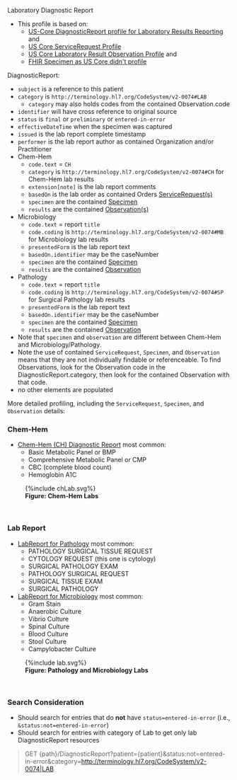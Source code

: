
Laboratory Diagnostic Report

- This profile is based on:
  - [US-Core DiagnosticReport profile for Laboratory Results Reporting]({{site.data.fhir.hl7fhiruscore}}/StructureDefinition-us-core-diagnosticreport-lab.html) and 
  - [US Core ServiceRequest Profile]({{site.data.fhir.hl7fhiruscore}}/StructureDefinition-us-core-servicerequest.html)
  - [US Core Laboratory Result Observation Profile]({{site.data.fhir.hl7fhiruscore}}/StructureDefinition-us-core-observation-lab.html) and
  - [FHIR Specimen as US Core didn't profile]({{site.data.fhir.path}}specimen.html)

DiagnosticReport:

- `subject` is a reference to this patient
- `category` is `http://terminology.hl7.org/CodeSystem/v2-0074#LAB`
  - `category` may also holds codes from the contained Observation.code
- `identifier` will have cross reference to original source
- `status` is `final` or `preliminary` or `entered-in-error`
- `effectiveDateTime` when the specimen was captured
- `issued` is the lab report complete timestamp
- `performer` is the lab report author as contained Organization and/or Practitioner
- Chem-Hem
  - `code.text` = `CH`
  - `category` is `http://terminology.hl7.org/CodeSystem/v2-0074#CH` for Chem-Hem lab results
  - `extension[note]` is the lab report comments
  - `basedOn` is the lab order as contained Orders [ServiceRequest(s)](StructureDefinition-VA.MHV.PHR.chOrder.html)
  - `specimen` are the contained [Specimen](StructureDefinition-VA.MHV.PHR.chSpecimen.html)
  - `results` are the contained [Observation(s)](StructureDefinition-VA.MHV.PHR.chTest.html)
- Microbiology
  - `code.text` = report `title`
  - `code.coding` is `http://terminology.hl7.org/CodeSystem/v2-0074#MB` for Microbiology lab results
  - `presentedForm` is the lab report text
  - `basedOn.identifier` may be the caseNumber
  - `specimen` are the contained [Specimen](StructureDefinition-VA.MHV.PHR.LabSpecimen.html)
  - `results` are the contained [Observation](StructureDefinition-VA.MHV.PHR.labTest.html)
- Pathology
  - `code.text` = report `title`
  - `code.coding` is `http://terminology.hl7.org/CodeSystem/v2-0074#SP` for Surgical Pathology lab results
  - `presentedForm` is the lab report text
  - `basedOn.identifier` may be the caseNumber
  - `specimen` are the contained [Specimen](StructureDefinition-VA.MHV.PHR.LabSpecimen.html)
  - `results` are the contained [Observation](StructureDefinition-VA.MHV.PHR.labTest.html)
- Note that `specimen` and `observation` are different between Chem-Hem and Microbiology/Pathology.
- Note the use of contained `ServiceRequest`, `Specimen`, and `Observation` means that they are not individually findable or referenceable. To find Observations, look for the Observation code in the DiagnosticReport.category, then look for the contained Observation with that code.
- no other elements are populated

More detailed profiling, including the `ServiceRequest`, `Specimen`, and `Observation` details:

### Chem-Hem

- [Chem-Hem (CH) Diagnostic Report](StructureDefinition-VA.MHV.PHR.chReport.html) most common:
  - Basic Metabolic Panel or BMP
  - Comprehensive Metabolic Panel or CMP
  - CBC (complete blood count)
  - Hemoglobin A1C

<figure>
{%include chLab.svg%}
<figcaption><b>Figure: Chem-Hem Labs</b></figcaption>
</figure>
<br clear="all">

### Lab Report

- [LabReport for Pathology](StructureDefinition-VA.MHV.PHR.SPlabReport.html) most common:
  - PATHOLOGY SURGICAL TISSUE REQUEST
  - CYTOLOGY REQUEST (this one is cytology)
  - SURGICAL PATHOLOGY EXAM
  - PATHOLOGY SURGICAL REQUEST
  - SURGICAL TISSUE EXAM
  - SURGICAL PATHOLOGY
- [LabReport for Microbiology](StructureDefinition-VA.MHV.PHR.MBlabReport.html) most common:
  - Gram Stain
  - Anaerobic Culture
  - Vibrio Culture
  - Spinal Culture
  - Blood Culture
  - Stool Culture
  - Campylobacter Culture

<figure>
{%include lab.svg%}
<figcaption><b>Figure: Pathology and Microbiology Labs</b></figcaption>
</figure>
<br clear="all">

### Search Consideration

- Should search for entries that do **not** have `status=entered-in-error` (i.e., `&status:not=entered-in-error`)
- Should search for entries with category of Lab to get only lab DiagnosticReport resources

> GET {path}/DiagnosticReport?patient={patient}&status:not=entered-in-error&category=http://terminology.hl7.org/CodeSystem/v2-0074|LAB
